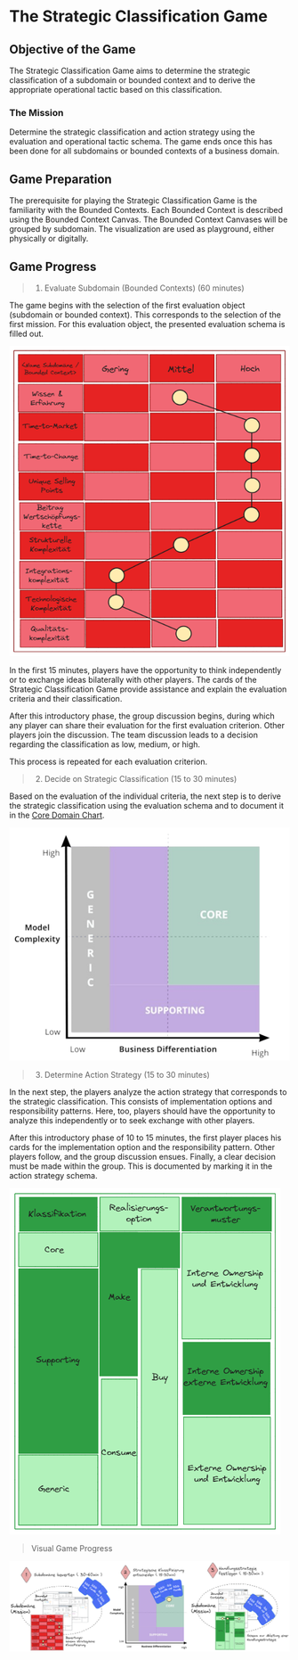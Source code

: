 # The Strategic Classification Game

## Objective of the Game

The Strategic Classification Game aims to determine the strategic classification of a 
subdomain or bounded context and to derive the appropriate operational tactic based 
on this classification.

### The Mission

Determine the strategic classification and action strategy using 
the evaluation and operational tactic schema. The game ends once 
this has been done for all subdomains or bounded contexts of a business domain.

## Game Preparation

The prerequisite for playing the Strategic Classification Game is the familiarity 
with the Bounded Contexts. Each Bounded Context is described using the 
Bounded Context Canvas. The Bounded Context Canvases will be grouped by 
subdomain. The visualization are used as playground, 
either physically or digitally. 

## Game Progress

> 1. Evaluate Subdomain (Bounded Contexts) (60 minutes)

The game begins with the selection of the first evaluation object 
(subdomain or bounded context). This corresponds to the selection 
of the first mission. For this evaluation object, the presented evaluation 
schema is filled out.

![Evaluation schema for a subdomain (or bounded context)](../img/evaluation-scheme-with-example.png)

In the first 15 minutes, players have the opportunity to think independently 
or to exchange ideas bilaterally with other players. The cards of the 
Strategic Classification Game provide assistance and explain the evaluation 
criteria and their classification.

After this introductory phase, the group discussion begins, during which 
any player can share their evaluation for the first evaluation criterion. 
Other players join the discussion. The team discussion leads to a 
decision regarding the classification as low, medium, or high.

This process is repeated for each evaluation criterion.

> 2. Decide on Strategic Classification (15 to 30 minutes)

Based on the evaluation of the individual criteria, the next step is to 
derive the strategic classification using the evaluation schema and to 
document it in the [Core Domain Chart](https://github.com/ddd-crew/core-domain-charts).

![Domain Chart by Nick Tune](../img/core-domain-chart.png)

> 3. Determine Action Strategy (15 to 30 minutes)

In the next step, the players analyze the action strategy that corresponds 
to the strategic classification. This consists of implementation options 
and responsibility patterns. Here, too, players should have the opportunity 
to analyze this independently or to seek exchange with other players.

After this introductory phase of 10 to 15 minutes, the first player places 
his cards for the implementation option and the responsibility pattern. 
Other players follow, and the group discussion ensues. 
Finally, a clear decision must be made within the group. 
This is documented by marking it in the action strategy schema.

![Action strategy schema for a subdomain (or bounded context)](../img/strategy-options-scheme.png)

> Visual Game Progress

![Gameplay of Strategic Classification Game](../img/scg-gameplay.png)